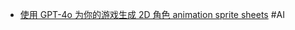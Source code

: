 - [使用 GPT-4o 为你的游戏生成 2D 角色 animation sprite sheets](https://x.com/majidmanzarpour/status/1905666221225197790) #AI